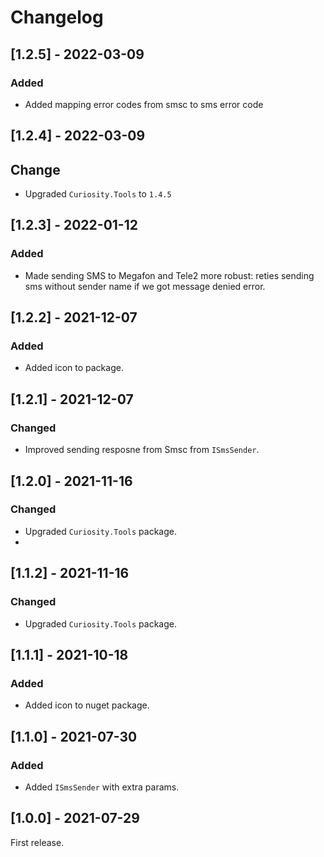 # Changelog

## [1.2.5] - 2022-03-09

### Added

- Added mapping error codes from smsc to sms error code

## [1.2.4] - 2022-03-09

## Change

- Upgraded `Curiosity.Tools` to `1.4.5`

## [1.2.3] - 2022-01-12

### Added

- Made sending SMS to Megafon and Tele2 more robust: reties sending sms without sender name if we got message denied error.

## [1.2.2] - 2021-12-07

### Added

- Added icon to package.

## [1.2.1] - 2021-12-07

### Changed

- Improved sending resposne from Smsc from `ISmsSender`.

## [1.2.0] - 2021-11-16

### Changed

- Upgraded `Curiosity.Tools` package.
- 
## [1.1.2] - 2021-11-16

### Changed

- Upgraded `Curiosity.Tools` package.

## [1.1.1] - 2021-10-18

### Added

- Added icon to nuget package.

## [1.1.0] - 2021-07-30
       
### Added

- Added `ISmsSender` with extra params.

## [1.0.0] - 2021-07-29

First release.
